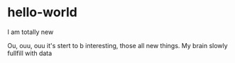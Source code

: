# hello-world

I am totally new 

Ou, ouu, ouu it's stert to b interesting, those all new things. My brain slowly fullfill with data
